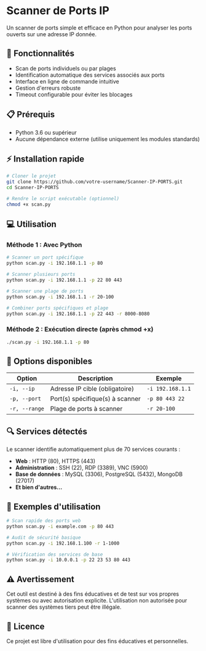 # Scanner de Ports IP

Un scanner de ports simple et efficace en Python pour analyser les ports ouverts sur une adresse IP donnée.

## 🚀 Fonctionnalités

- Scan de ports individuels ou par plages
- Identification automatique des services associés aux ports
- Interface en ligne de commande intuitive
- Gestion d'erreurs robuste
- Timeout configurable pour éviter les blocages

## 📋 Prérequis

- Python 3.6 ou supérieur
- Aucune dépendance externe (utilise uniquement les modules standards)

## ⚡ Installation rapide

```bash
# Cloner le projet
git clone https://github.com/votre-username/Scanner-IP-PORTS.git
cd Scanner-IP-PORTS

# Rendre le script exécutable (optionnel)
chmod +x scan.py
```

## 💻 Utilisation

### Méthode 1 : Avec Python
```bash
# Scanner un port spécifique
python scan.py -i 192.168.1.1 -p 80

# Scanner plusieurs ports
python scan.py -i 192.168.1.1 -p 22 80 443

# Scanner une plage de ports
python scan.py -i 192.168.1.1 -r 20-100

# Combiner ports spécifiques et plage
python scan.py -i 192.168.1.1 -p 22 443 -r 8000-8080
```

### Méthode 2 : Exécution directe (après chmod +x)
```bash
./scan.py -i 192.168.1.1 -p 80
```

## 📖 Options disponibles

| Option | Description | Exemple |
|--------|-------------|---------|
| `-i, --ip` | Adresse IP cible (obligatoire) | `-i 192.168.1.1` |
| `-p, --port` | Port(s) spécifique(s) à scanner | `-p 80 443 22` |
| `-r, --range` | Plage de ports à scanner | `-r 20-100` |

## 🔍 Services détectés

Le scanner identifie automatiquement plus de 70 services courants :
- **Web** : HTTP (80), HTTPS (443)
- **Administration** : SSH (22), RDP (3389), VNC (5900)
- **Base de données** : MySQL (3306), PostgreSQL (5432), MongoDB (27017)
- **Et bien d'autres...**

## 📝 Exemples d'utilisation

```bash
# Scan rapide des ports web
python scan.py -i example.com -p 80 443

# Audit de sécurité basique
python scan.py -i 192.168.1.100 -r 1-1000

# Vérification des services de base
python scan.py -i 10.0.0.1 -p 22 23 53 80 443
```

## ⚠️ Avertissement

Cet outil est destiné à des fins éducatives et de test sur vos propres systèmes ou avec autorisation explicite. L'utilisation non autorisée pour scanner des systèmes tiers peut être illégale.

## 📄 Licence

Ce projet est libre d'utilisation pour des fins éducatives et personnelles.